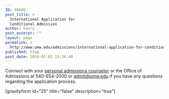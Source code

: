 ```yaml
---
ID: 48608
post_title: >
  International Application for
  Conditional Admission
author: keury
post_excerpt: ""
layout: page
permalink: >
  http://www.umw.edu/admissions/international-application-for-conditional-admission/
published: true
post_date: 2019-01-02 15:26:40
---
```

Connect with your <a href="http://www.umw.edu/admissions/meet-us/">personal admissions counselor</a> or the Office of Admissions at 540-654-2000 or <a href="mailto:admit@umw.edu">admit@umw.edu</a> if you have any questions regarding the application process.

[gravityform id="25" title="false" description="true"]